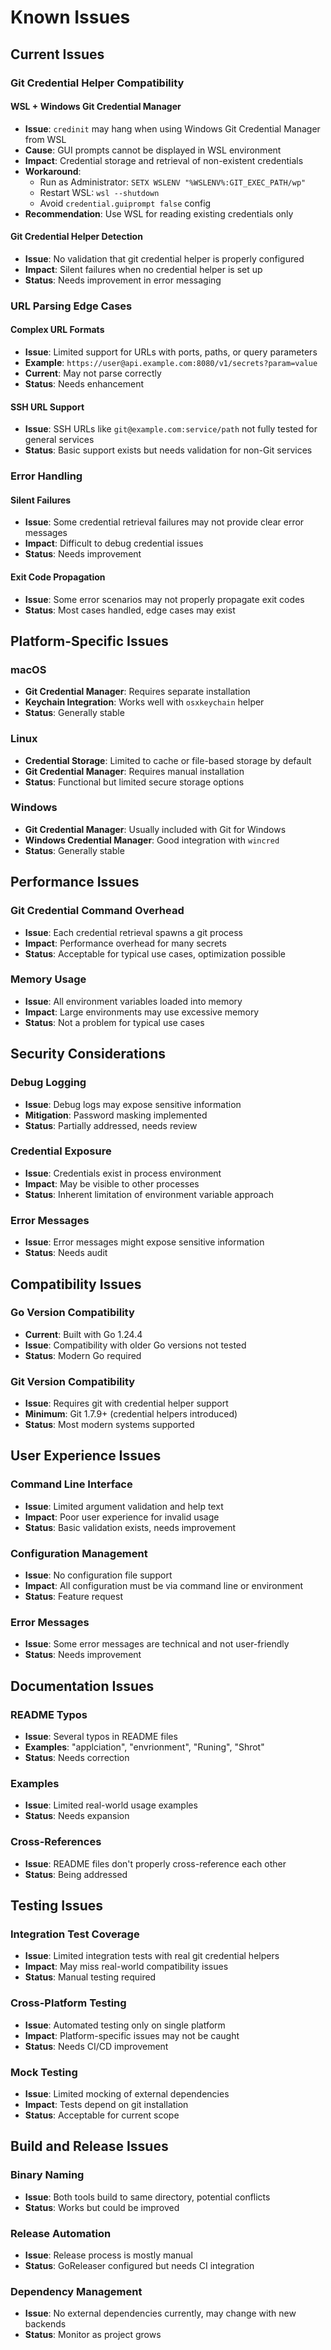 # Known Issues

## Current Issues

### Git Credential Helper Compatibility

#### WSL + Windows Git Credential Manager
- **Issue**: `credinit` may hang when using Windows Git Credential Manager from WSL
- **Cause**: GUI prompts cannot be displayed in WSL environment
- **Impact**: Credential storage and retrieval of non-existent credentials
- **Workaround**: 
  - Run as Administrator: `SETX WSLENV "%WSLENV%:GIT_EXEC_PATH/wp"`
  - Restart WSL: `wsl --shutdown`
  - Avoid `credential.guiprompt false` config
- **Recommendation**: Use WSL for reading existing credentials only

#### Git Credential Helper Detection
- **Issue**: No validation that git credential helper is properly configured
- **Impact**: Silent failures when no credential helper is set up
- **Status**: Needs improvement in error messaging

### URL Parsing Edge Cases

#### Complex URL Formats
- **Issue**: Limited support for URLs with ports, paths, or query parameters
- **Example**: `https://user@api.example.com:8080/v1/secrets?param=value`
- **Current**: May not parse correctly
- **Status**: Needs enhancement

#### SSH URL Support
- **Issue**: SSH URLs like `git@example.com:service/path` not fully tested for general services
- **Status**: Basic support exists but needs validation for non-Git services

### Error Handling

#### Silent Failures
- **Issue**: Some credential retrieval failures may not provide clear error messages
- **Impact**: Difficult to debug credential issues
- **Status**: Needs improvement

#### Exit Code Propagation
- **Issue**: Some error scenarios may not properly propagate exit codes
- **Status**: Most cases handled, edge cases may exist

## Platform-Specific Issues

### macOS
- **Git Credential Manager**: Requires separate installation
- **Keychain Integration**: Works well with `osxkeychain` helper
- **Status**: Generally stable

### Linux
- **Credential Storage**: Limited to cache or file-based storage by default
- **Git Credential Manager**: Requires manual installation
- **Status**: Functional but limited secure storage options

### Windows
- **Git Credential Manager**: Usually included with Git for Windows
- **Windows Credential Manager**: Good integration with `wincred`
- **Status**: Generally stable

## Performance Issues

### Git Credential Command Overhead
- **Issue**: Each credential retrieval spawns a git process
- **Impact**: Performance overhead for many secrets
- **Status**: Acceptable for typical use cases, optimization possible

### Memory Usage
- **Issue**: All environment variables loaded into memory
- **Impact**: Large environments may use excessive memory
- **Status**: Not a problem for typical use cases

## Security Considerations

### Debug Logging
- **Issue**: Debug logs may expose sensitive information
- **Mitigation**: Password masking implemented
- **Status**: Partially addressed, needs review

### Credential Exposure
- **Issue**: Credentials exist in process environment
- **Impact**: May be visible to other processes
- **Status**: Inherent limitation of environment variable approach

### Error Messages
- **Issue**: Error messages might expose sensitive information
- **Status**: Needs audit

## Compatibility Issues

### Go Version Compatibility
- **Current**: Built with Go 1.24.4
- **Issue**: Compatibility with older Go versions not tested
- **Status**: Modern Go required

### Git Version Compatibility
- **Issue**: Requires git with credential helper support
- **Minimum**: Git 1.7.9+ (credential helpers introduced)
- **Status**: Most modern systems supported

## User Experience Issues

### Command Line Interface
- **Issue**: Limited argument validation and help text
- **Impact**: Poor user experience for invalid usage
- **Status**: Basic validation exists, needs improvement

### Configuration Management
- **Issue**: No configuration file support
- **Impact**: All configuration must be via command line or environment
- **Status**: Feature request

### Error Messages
- **Issue**: Some error messages are technical and not user-friendly
- **Status**: Needs improvement

## Documentation Issues

### README Typos
- **Issue**: Several typos in README files
- **Examples**: "applciation", "envrionment", "Runing", "Shrot"
- **Status**: Needs correction

### Examples
- **Issue**: Limited real-world usage examples
- **Status**: Needs expansion

### Cross-References
- **Issue**: README files don't properly cross-reference each other
- **Status**: Being addressed

## Testing Issues

### Integration Test Coverage
- **Issue**: Limited integration tests with real git credential helpers
- **Impact**: May miss real-world compatibility issues
- **Status**: Manual testing required

### Cross-Platform Testing
- **Issue**: Automated testing only on single platform
- **Impact**: Platform-specific issues may not be caught
- **Status**: Needs CI/CD improvement

### Mock Testing
- **Issue**: Limited mocking of external dependencies
- **Impact**: Tests depend on git installation
- **Status**: Acceptable for current scope

## Build and Release Issues

### Binary Naming
- **Issue**: Both tools build to same directory, potential conflicts
- **Status**: Works but could be improved

### Release Automation
- **Issue**: Release process is mostly manual
- **Status**: GoReleaser configured but needs CI integration

### Dependency Management
- **Issue**: No external dependencies currently, may change with new backends
- **Status**: Monitor as project grows
